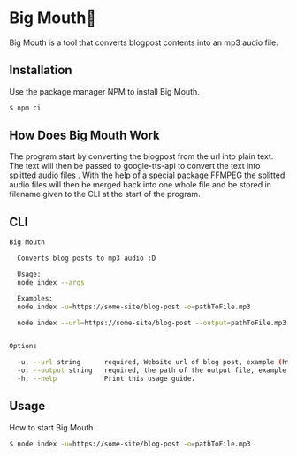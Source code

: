 # Big Mouth👄

Big Mouth is a tool that converts blogpost contents into an mp3 audio file.

## Installation

Use the package manager NPM to install Big Mouth.

```bash
$ npm ci
```

## How Does Big Mouth Work

The program start by converting the blogpost from the url into plain text.
The text will then be passed to google-tts-api to convert the text into splitted audio files .
With the help of a special package FFMPEG the splitted audio files will then be merged back into one whole file and be stored in filename given to the CLI at the start of the program.

## CLI

```bash
Big Mouth

  Converts blog posts to mp3 audio :D

  Usage:
  node index --args

  Examples:
  node index -u=https://some-site/blog-post -o=pathToFile.mp3

  node index --url=https://some-site/blog-post --output=pathToFile.mp3


Options

  -u, --url string      required, Website url of blog post, example (https://some-site/blog-post)
  -o, --output string   required, the path of the output file, example (./output.mp3)
  -h, --help            Print this usage guide.
```

## Usage

How to start Big Mouth

```bash
$ node index -u=https://some-site/blog-post -o=pathToFile.mp3
```
